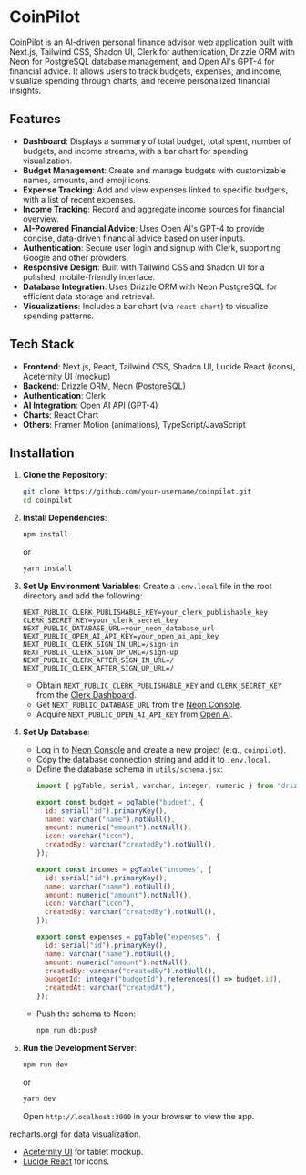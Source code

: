# CoinPilot

CoinPilot is an AI-driven personal finance advisor web application built with Next.js, Tailwind CSS, Shadcn UI, Clerk for authentication, Drizzle ORM with Neon for PostgreSQL database management, and Open AI's GPT-4 for financial advice. It allows users to track budgets, expenses, and income, visualize spending through charts, and receive personalized financial insights.

## Features

- **Dashboard**: Displays a summary of total budget, total spent, number of budgets, and income streams, with a bar chart for spending visualization.
- **Budget Management**: Create and manage budgets with customizable names, amounts, and emoji icons.
- **Expense Tracking**: Add and view expenses linked to specific budgets, with a list of recent expenses.
- **Income Tracking**: Record and aggregate income sources for financial overview.
- **AI-Powered Financial Advice**: Uses Open AI's GPT-4 to provide concise, data-driven financial advice based on user inputs.
- **Authentication**: Secure user login and signup with Clerk, supporting Google and other providers.
- **Responsive Design**: Built with Tailwind CSS and Shadcn UI for a polished, mobile-friendly interface.
- **Database Integration**: Uses Drizzle ORM with Neon PostgreSQL for efficient data storage and retrieval.
- **Visualizations**: Includes a bar chart (via `react-chart`) to visualize spending patterns.

## Tech Stack

- **Frontend**: Next.js, React, Tailwind CSS, Shadcn UI, Lucide React (icons), Aceternity UI (mockup)
- **Backend**: Drizzle ORM, Neon (PostgreSQL)
- **Authentication**: Clerk
- **AI Integration**: Open AI API (GPT-4)
- **Charts**: React Chart
- **Others**: Framer Motion (animations), TypeScript/JavaScript


## Installation

1. **Clone the Repository**:
   ```bash
   git clone https://github.com/your-username/coinpilot.git
   cd coinpilot
   ```

2. **Install Dependencies**:
   ```bash
   npm install
   ```
   or
   ```bash
   yarn install
   ```

3. **Set Up Environment Variables**:
   Create a `.env.local` file in the root directory and add the following:
   ```env
   NEXT_PUBLIC_CLERK_PUBLISHABLE_KEY=your_clerk_publishable_key
   CLERK_SECRET_KEY=your_clerk_secret_key
   NEXT_PUBLIC_DATABASE_URL=your_neon_database_url
   NEXT_PUBLIC_OPEN_AI_API_KEY=your_open_ai_api_key
   NEXT_PUBLIC_CLERK_SIGN_IN_URL=/sign-in
   NEXT_PUBLIC_CLERK_SIGN_UP_URL=/sign-up
   NEXT_PUBLIC_CLERK_AFTER_SIGN_IN_URL=/
   NEXT_PUBLIC_CLERK_AFTER_SIGN_UP_URL=/
   ```
   - Obtain `NEXT_PUBLIC_CLERK_PUBLISHABLE_KEY` and `CLERK_SECRET_KEY` from the [Clerk Dashboard](https://dashboard.clerk.dev).
   - Get `NEXT_PUBLIC_DATABASE_URL` from the [Neon Console](https://console.neon.tech).
   - Acquire `NEXT_PUBLIC_OPEN_AI_API_KEY` from [Open AI](https://platform.openai.com).

4. **Set Up Database**:
   - Log in to [Neon Console](https://console.neon.tech) and create a new project (e.g., `coinpilot`).
   - Copy the database connection string and add it to `.env.local`.
   - Define the database schema in `utils/schema.jsx`:
     ```javascript
     import { pgTable, serial, varchar, integer, numeric } from "drizzle-orm/pg-core";

     export const budget = pgTable("budget", {
       id: serial("id").primaryKey(),
       name: varchar("name").notNull(),
       amount: numeric("amount").notNull(),
       icon: varchar("icon"),
       createdBy: varchar("createdBy").notNull(),
     });

     export const incomes = pgTable("incomes", {
       id: serial("id").primaryKey(),
       name: varchar("name").notNull(),
       amount: numeric("amount").notNull(),
       icon: varchar("icon"),
       createdBy: varchar("createdBy").notNull(),
     });

     export const expenses = pgTable("expenses", {
       id: serial("id").primaryKey(),
       name: varchar("name").notNull(),
       amount: numeric("amount").notNull(),
       createdBy: varchar("createdBy").notNull(),
       budgetId: integer("budgetId").references(() => budget.id),
       createdAt: varchar("createdAt"),
     });
     ```
   - Push the schema to Neon:
     ```bash
     npm run db:push
     ```

5. **Run the Development Server**:
   ```bash
   npm run dev
   ```
   or
   ```bash
   yarn dev
   ```
   Open `http://localhost:3000` in your browser to view the app.

recharts.org) for data visualization.
- [Aceternity UI](https://ui.aceternity.com) for tablet mockup.
- [Lucide React](https://lucide.dev) for icons.
